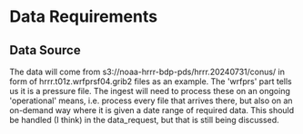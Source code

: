 # Data Requirements

## Data Source
The data will come from s3://noaa-hrrr-bdp-pds/hrrr.20240731/conus/ in form of hrrr.t01z.wrfprsf04.grib2 files as an example.
The 'wrfprs' part tells us it is a pressure file.
The ingest will need to process these on an ongoing 'operational' means, i.e. process every file that arrives there,
but also on an on-demand way where it is given a date range of required data.
This should be handled (I think) in the data_request, but that is still being discussed.

